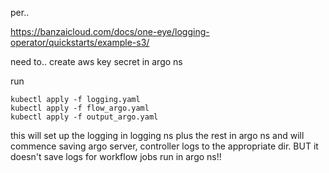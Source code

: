 per..

https://banzaicloud.com/docs/one-eye/logging-operator/quickstarts/example-s3/

need to.. 
create aws key secret in argo ns

run 

```
kubectl apply -f logging.yaml
kubectl apply -f flow_argo.yaml
kubectl apply -f output_argo.yaml
```
this will set up the logging in logging ns plus the rest in argo ns and will commence saving argo server, controller logs to the appropriate dir. 
BUT it doesn't save logs for workflow jobs run in argo ns!!

